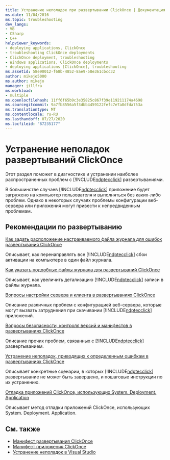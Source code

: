 ```yaml
---
title: Устранение неполадок при развертывании ClickOnce | Документация Майкрософт
ms.date: 11/04/2016
ms.topic: troubleshooting
dev_langs:
- VB
- CSharp
- C++
helpviewer_keywords:
- deploying applications, ClickOnce
- troubleshooting ClickOnce deployments
- ClickOnce deployment, troubleshooting
- Windows applications, ClickOnce deployments
- deploying applications [ClickOnce], troubleshooting
ms.assetid: 58e90012-f68b-4852-8ae9-58e361cbcc32
author: mikejo5000
ms.author: mikejo
manager: jillfra
ms.workload:
- multiple
ms.openlocfilehash: 11ff6f65b9c3e35825c867f39e119211174a4698
ms.sourcegitcommit: 9a7fb8556a5f3dbb4459122fefc7e7a8dfda753a
ms.translationtype: MT
ms.contentlocale: ru-RU
ms.lasthandoff: 07/27/2020
ms.locfileid: "87235177"
---
```

# <a name="troubleshoot-clickonce-deployments"></a>Устранение неполадок развертываний ClickOnce
Этот раздел поможет в диагностике и устранении наиболее распространенных проблем с [!INCLUDE[ndptecclick](../deployment/includes/ndptecclick_md.md)] развертываниями.

 В большинстве случаев [!INCLUDE[ndptecclick](../deployment/includes/ndptecclick_md.md)] приложение будет загружено на компьютер пользователя и выполняться без каких-либо проблем. Однако в некоторых случаях проблемы конфигурации веб-сервера или приложения могут привести к непредвиденным проблемам.

## <a name="deployment-considerations"></a>Рекомендации по развертыванию

 [Как задать расположение настраиваемого файла журнала для ошибок развертывания ClickOnce](../deployment/how-to-set-a-custom-log-file-location-for-clickonce-deployment-errors.md)

 Описывает, как перенаправлять все [!INCLUDE[ndptecclick](../deployment/includes/ndptecclick_md.md)] сбои активации на компьютере в один файл журнала.

 [Как указать подробные файлы журнала для развертываний ClickOnce](../deployment/how-to-specify-verbose-log-files-for-clickonce-deployments.md)

 Описывает, как увеличить детализацию [!INCLUDE[ndptecclick](../deployment/includes/ndptecclick_md.md)] записи в файлы журнала.

 [Вопросы настройки сервера и клиента в развертываниях ClickOnce](../deployment/server-and-client-configuration-issues-in-clickonce-deployments.md)

 Описание различных проблем с конфигурацией веб-сервера, которые могут вызвать затруднения при скачивании [!INCLUDE[ndptecclick](../deployment/includes/ndptecclick_md.md)] приложений.

 [Вопросы безопасности, контроля версий и манифестов в развертываниях ClickOnce](../deployment/security-versioning-and-manifest-issues-in-clickonce-deployments.md)

 Описание прочих проблем, связанных с [!INCLUDE[ndptecclick](../deployment/includes/ndptecclick_md.md)] развертыванием.

 [Устранение неполадок, приводящих к определенным ошибкам в развертываниях ClickOnce](../deployment/troubleshooting-specific-errors-in-clickonce-deployments.md)

 Описывает конкретные сценарии, в которых [!INCLUDE[ndptecclick](../deployment/includes/ndptecclick_md.md)] развертывание не может быть завершено, и пошаговые инструкции по их устранению.

 [Отладка приложений ClickOnce, использующих System. Deployment. Application](../deployment/debugging-clickonce-applications-that-use-system-deployment-application.md)

 Описывает метод отладки приложений ClickOnce, использующих System. Deployment. Application.

## <a name="see-also"></a>См. также

- [Манифест развертывания ClickOnce](../deployment/clickonce-deployment-manifest.md)
- [Манифест приложения ClickOnce](../deployment/clickonce-application-manifest.md)
- [Устранение неполадок в Visual Studio](/troubleshoot/visualstudio/welcome-visual-studio/)